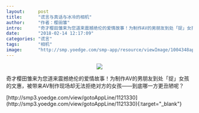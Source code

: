 ```yaml
---
layout:     post
title:      "谎言与真话与冰冷的相机"
author:     "作者：樱田雏"
intro:      "奇才樱田雏来为您道来震撼绝伦的爱情故事！为制作AV的男朋友到处「捉」女孩的文惠，被带来AV制作现场却无法拒绝对方的女孩——到底哪一方更丑陋呢？"
date:       "2018-02-14 12:17:09"
categories: "谎言"
tags:       "相机"
image:      "http://smp.yoedge.com/smp-app/resource/viewImage/1004348appline.png"
---
```

<div style="text-align: center">
<p><img src="http://smp.yoedge.com/smp-app/resource/viewImage/1004348appline.png"/></p>
</div>
<p class="post-meta">
<span>奇才樱田雏来为您道来震撼绝伦的爱情故事！为制作AV的男朋友到处「捉」女孩的文惠，被带来AV制作现场却无法拒绝对方的女孩——到底哪一方更丑陋呢？</span>
</p>
[http://smp3.yoedge.com/view/gotoAppLine/1121330](http://smp3.yoedge.com/view/gotoAppLine/1121330){:target="_blank"}


